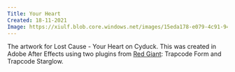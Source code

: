 ```yaml
---
Title: Your Heart
Created: 18-11-2021
Image: https://xiulf.blob.core.windows.net/images/15eda178-e079-4c91-94dc-f38097a9f770
---
```


The artwork for Lost Cause - Your Heart on Cyduck. This was created in Adobe After Effects using two plugins from
[Red Giant](https://www.maxon.net/en/red-giant-complete): Trapcode Form and Trapcode Starglow.
